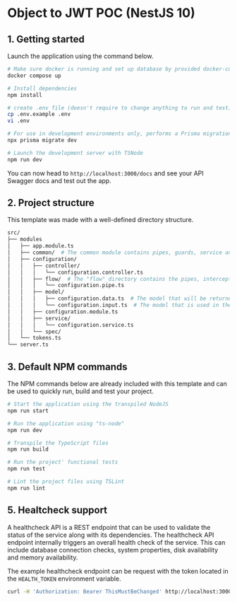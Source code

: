 
# Object to JWT POC (NestJS 10)

## 1. Getting started

Launch the application using the command below.

```sh
# Make sure docker is running and set up database by provided docker-compose.yml
docker compose up

# Install dependencies
npm install

# create .env file (doesn't require to change anything to run and test)
cp .env.example .env
vi .env

# For use in development environments only, performs a Prisma migration
npx prisma migrate dev

# Launch the development server with TSNode
npm run dev
```

You can now head to `http://localhost:3000/docs` and see your API Swagger docs and test out the app.

## 2. Project structure

This template was made with a well-defined directory structure.

```sh
src/
├── modules
│   ├── app.module.ts
│   ├── common/  # The common module contains pipes, guards, service and provider used in the whole application
│   ├── configuration/
│   │   ├── controller/
│   │   │   └── configuration.controller.ts
│   │   ├── flow/  # The "flow" directory contains the pipes, interceptors and everything that may change the request or response flow
│   │   │   └── configuration.pipe.ts
│   │   ├── model/
│   │   │   ├── configuration.data.ts  # The model that will be returned in the response
│   │   │   └── configuration.input.ts  # The model that is used in the request
│   │   ├── configuration.module.ts
│   │   ├── service/
│   │   │   └── configuration.service.ts
│   │   └── spec/
│   └── tokens.ts
└── server.ts
```

## 3. Default NPM commands

The NPM commands below are already included with this template and can be used to quickly run, build and test your project.

```sh
# Start the application using the transpiled NodeJS
npm run start

# Run the application using "ts-node"
npm run dev

# Transpile the TypeScript files
npm run build

# Run the project' functional tests
npm run test

# Lint the project files using TSLint
npm run lint
```

## 5. Healtcheck support

A healthcheck API is a REST endpoint that can be used to validate the status of the service along with its dependencies. The healthcheck API endpoint internally triggers an overall health check of the service. This can include database connection checks, system properties, disk availability and memory availability.

The example healthcheck endpoint can be request with the token located in the `HEALTH_TOKEN` environment variable.

```sh
curl -H 'Authorization: Bearer ThisMustBeChanged' http://localhost:3000/api/v1/health
```